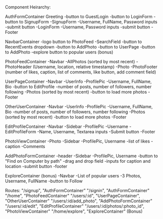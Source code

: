 Component Heirarchy:

AuthFormContainer
Greeting
  -button to GuestLogin
  -button to LoginForm
  -button to SignupForm
-SignupForm
  -Username, FullName, Password inputs
  -submit button
-LoginForm
  -Username, Password inputs
  -submit button
-Footer

NavbarContainer
-logo button to PhotoFeed
-SearchField
-button to RecentEvents dropdown
-button to AddPhoto
-button to UserPage
-button to AddPhoto
-explore button to popular users (bonus)

PhotoFeedContainer
-Navbar
-AllPhotos (sorted by most recent)
  -PhotoHeader
    (Username, location, relative timestamp)
  -Photo
  -PhotoFooter
    (number of likes, caption, list of comments, like button, add comment field)

UserPageContainer
-Navbar
-UserInfo
  -ProfilePic
  -Username, FullName, Bio
  -button to EditProfile
  -number of posts, number of followers, number following
-Photos (sorted by most recent)
  -button to load more photos
-Footer

OtherUserContainer
-Navbar
-UserInfo
  -ProfilePic
  -Username, FullName, Bio
  -number of posts, number of followers, number following
-Photos (sorted by most recent)
  -button to load more photos
-Footer

EditProfileContainer
-Navbar
-Sidebar
-ProfilePic
-Username
  -EditProfileForm
    -Name, Username, Textarea inputs
    -Submit button
-Footer

PhotoViewContainer
-Photo
-Sidebar
  -ProfilePic, Username
  -list of likes
  -caption
  -Comments

AddPhotoFormContainer
-header
-Sidebar
-ProfilePic, Username
-button to "Find on Computer by path"
-drag and drop field
-inputs for caption and location
-submit button
-footer

ExploreContainer (bonus)
  -Navbar
  -List of popular users
    -3 Photos, Username, FullName
    -button to Follow


Routes:
"/signup", "AuthFormContainer"
"/signin", "AuthFormContainer"
"/home", "PhotoFeedContainer"
"/users/:id", "UserPageContainer", "OtherUserContainer"
"/users/:id/add_photo", "AddPhotoFormContainer"
"/users/:id/edit", "EditProfileContainer"
"/users/:id/photos/:photo_id", "PhotoViewContainer"
"/home/explore", "ExploreContainer" (Bonus)
